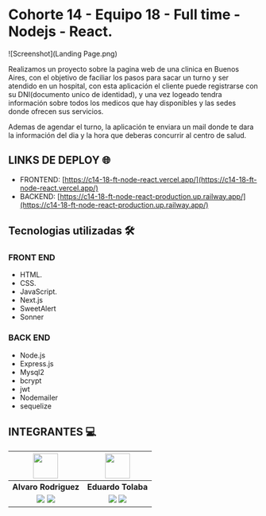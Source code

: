 # Cohorte 14 - Equipo 18 - Full time - Nodejs - React.

![Screenshot](Landing Page.png)

Realizamos un proyecto sobre la pagina web de una clinica en Buenos Aires, con el objetivo de faciliar los pasos para sacar un turno y ser atendido en un hospital, con esta aplicación el cliente puede registrarse con su DNI(documento unico de identidad), y una vez logeado tendra información sobre todos los medicos que hay disponibles y las sedes donde ofrecen sus servicios.

Ademas de agendar el turno, la aplicación te enviara un mail donde te dara la información del dia y la hora que deberas concurrir al centro de salud.

## LINKS DE DEPLOY 🌐

- FRONTEND: [https://c14-18-ft-node-react.vercel.app/](https://c14-18-ft-node-react.vercel.app/)
- BACKEND: [https://c14-18-ft-node-react-production.up.railway.app/](https://c14-18-ft-node-react-production.up.railway.app/)


## Tecnologias utilizadas 🛠️

### FRONT END

* HTML.
* CSS.
* JavaScript.
* Next.js
* SweetAlert
* Sonner

### BACK END

* Node.js
* Express.js
* Mysql2
* bcrypt
* jwt
* Nodemailer
* sequelize

## INTEGRANTES 💻

| <img src="https://avatars.githubusercontent.com/u/113468487?v=4" width=50>|  <img src="https://avatars.githubusercontent.com/u/107260136?v=4" width=50>|
|:-:|:-:|
| **Alvaro Rodriguez**| **Eduardo Tolaba**|
| <a href="https://github.com/Alvarordev"><img src="https://img.shields.io/badge/github-%23121011.svg?&style=for-the-badge&logo=github&logoColor=white"/></a> <a href="https://www.linkedin.com/in/alvaro-rodríguez-6b9969210/"><img src="https://img.shields.io/badge/linkedin%20-%230077B5.svg?&style=for-the-badge&logo=linkedin&logoColor=white"/></a> | <a href="https://github.com/TolabaE"><img src="https://img.shields.io/badge/github-%23121011.svg?&style=for-the-badge&logo=github&logoColor=white"/></a> </a> <a href="https://www.linkedin.com/in/tolaba-eduardo-esequiel/"><img src="https://img.shields.io/badge/linkedin%20-%230077B5.svg?&style=for-the-badge&logo=linkedin&logoColor=white"/></a>
